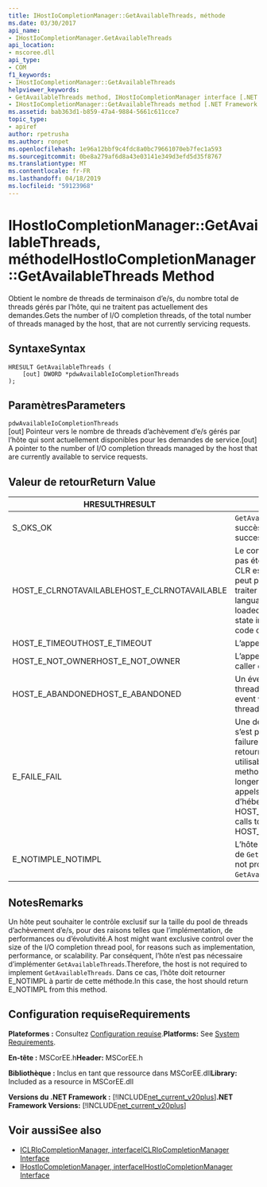 ```yaml
---
title: IHostIoCompletionManager::GetAvailableThreads, méthode
ms.date: 03/30/2017
api_name:
- IHostIoCompletionManager.GetAvailableThreads
api_location:
- mscoree.dll
api_type:
- COM
f1_keywords:
- IHostIoCompletionManager::GetAvailableThreads
helpviewer_keywords:
- GetAvailableThreads method, IHostIoCompletionManager interface [.NET Framework hosting]
- IHostIoCompletionManager::GetAvailableThreads method [.NET Framework hosting]
ms.assetid: bab363d1-b859-47a4-9884-5661c611cce7
topic_type:
- apiref
author: rpetrusha
ms.author: ronpet
ms.openlocfilehash: 1e96a12bbf9c4fdc8a0bc79661070eb7fec1a593
ms.sourcegitcommit: 0be8a279af6d8a43e03141e349d3efd5d35f8767
ms.translationtype: MT
ms.contentlocale: fr-FR
ms.lasthandoff: 04/18/2019
ms.locfileid: "59123968"
---
```

# <a name="ihostiocompletionmanagergetavailablethreads-method"></a><span data-ttu-id="f2061-102">IHostIoCompletionManager::GetAvailableThreads, méthode</span><span class="sxs-lookup"><span data-stu-id="f2061-102">IHostIoCompletionManager::GetAvailableThreads Method</span></span>
<span data-ttu-id="f2061-103">Obtient le nombre de threads de terminaison d’e/s, du nombre total de threads gérés par l’hôte, qui ne traitent pas actuellement des demandes.</span><span class="sxs-lookup"><span data-stu-id="f2061-103">Gets the number of I/O completion threads, of the total number of threads managed by the host, that are not currently servicing requests.</span></span>  
  
## <a name="syntax"></a><span data-ttu-id="f2061-104">Syntaxe</span><span class="sxs-lookup"><span data-stu-id="f2061-104">Syntax</span></span>  
  
```  
HRESULT GetAvailableThreads (  
    [out] DWORD *pdwAvailableIoCompletionThreads  
);  
```  
  
## <a name="parameters"></a><span data-ttu-id="f2061-105">Paramètres</span><span class="sxs-lookup"><span data-stu-id="f2061-105">Parameters</span></span>  
 `pdwAvailableIoCompletionThreads`  
 <span data-ttu-id="f2061-106">[out] Pointeur vers le nombre de threads d’achèvement d’e/s gérés par l’hôte qui sont actuellement disponibles pour les demandes de service.</span><span class="sxs-lookup"><span data-stu-id="f2061-106">[out] A pointer to the number of I/O completion threads managed by the host that are currently available to service requests.</span></span>  
  
## <a name="return-value"></a><span data-ttu-id="f2061-107">Valeur de retour</span><span class="sxs-lookup"><span data-stu-id="f2061-107">Return Value</span></span>  
  
|<span data-ttu-id="f2061-108">HRESULT</span><span class="sxs-lookup"><span data-stu-id="f2061-108">HRESULT</span></span>|<span data-ttu-id="f2061-109">Description</span><span class="sxs-lookup"><span data-stu-id="f2061-109">Description</span></span>|  
|-------------|-----------------|  
|<span data-ttu-id="f2061-110">S_OK</span><span class="sxs-lookup"><span data-stu-id="f2061-110">S_OK</span></span>|<span data-ttu-id="f2061-111">`GetAvailableThreads` retourné avec succès.</span><span class="sxs-lookup"><span data-stu-id="f2061-111">`GetAvailableThreads` returned successfully.</span></span>|  
|<span data-ttu-id="f2061-112">HOST_E_CLRNOTAVAILABLE</span><span class="sxs-lookup"><span data-stu-id="f2061-112">HOST_E_CLRNOTAVAILABLE</span></span>|<span data-ttu-id="f2061-113">Le common language runtime (CLR) n’a pas été chargé dans un processus ou le CLR est dans un état dans lequel il ne peut pas exécuter le code managé ou traiter l’appel avec succès.</span><span class="sxs-lookup"><span data-stu-id="f2061-113">The common language runtime (CLR) has not been loaded into a process, or the CLR is in a state in which it cannot run managed code or process the call successfully.</span></span>|  
|<span data-ttu-id="f2061-114">HOST_E_TIMEOUT</span><span class="sxs-lookup"><span data-stu-id="f2061-114">HOST_E_TIMEOUT</span></span>|<span data-ttu-id="f2061-115">L’appel a expiré.</span><span class="sxs-lookup"><span data-stu-id="f2061-115">The call timed out.</span></span>|  
|<span data-ttu-id="f2061-116">HOST_E_NOT_OWNER</span><span class="sxs-lookup"><span data-stu-id="f2061-116">HOST_E_NOT_OWNER</span></span>|<span data-ttu-id="f2061-117">L’appelant ne possède pas le verrou.</span><span class="sxs-lookup"><span data-stu-id="f2061-117">The caller does not own the lock.</span></span>|  
|<span data-ttu-id="f2061-118">HOST_E_ABANDONED</span><span class="sxs-lookup"><span data-stu-id="f2061-118">HOST_E_ABANDONED</span></span>|<span data-ttu-id="f2061-119">Un événement a été annulé alors qu’un thread bloqué ou Fibre l’attendait.</span><span class="sxs-lookup"><span data-stu-id="f2061-119">An event was canceled while a blocked thread or fiber was waiting on it.</span></span>|  
|<span data-ttu-id="f2061-120">E_FAIL</span><span class="sxs-lookup"><span data-stu-id="f2061-120">E_FAIL</span></span>|<span data-ttu-id="f2061-121">Une défaillance catastrophique inconnue s’est produite.</span><span class="sxs-lookup"><span data-stu-id="f2061-121">An unknown catastrophic failure occurred.</span></span> <span data-ttu-id="f2061-122">Lorsqu’une méthode retourne E_FAIL, le CLR n’est plus utilisable au sein du processus.</span><span class="sxs-lookup"><span data-stu-id="f2061-122">When a method returns E_FAIL, the CLR is no longer usable within the process.</span></span> <span data-ttu-id="f2061-123">Les appels suivants aux méthodes d’hébergement retournent HOST_E_CLRNOTAVAILABLE.</span><span class="sxs-lookup"><span data-stu-id="f2061-123">Subsequent calls to hosting methods return HOST_E_CLRNOTAVAILABLE.</span></span>|  
|<span data-ttu-id="f2061-124">E_NOTIMPL</span><span class="sxs-lookup"><span data-stu-id="f2061-124">E_NOTIMPL</span></span>|<span data-ttu-id="f2061-125">L’hôte ne fournit pas une implémentation de `GetAvailableThreads`.</span><span class="sxs-lookup"><span data-stu-id="f2061-125">The host does not provide an implementation of `GetAvailableThreads`.</span></span>|  
  
## <a name="remarks"></a><span data-ttu-id="f2061-126">Notes</span><span class="sxs-lookup"><span data-stu-id="f2061-126">Remarks</span></span>  
 <span data-ttu-id="f2061-127">Un hôte peut souhaiter le contrôle exclusif sur la taille du pool de threads d’achèvement d’e/s, pour des raisons telles que l’implémentation, de performances ou d’évolutivité.</span><span class="sxs-lookup"><span data-stu-id="f2061-127">A host might want exclusive control over the size of the I/O completion thread pool, for reasons such as implementation, performance, or scalability.</span></span> <span data-ttu-id="f2061-128">Par conséquent, l’hôte n’est pas nécessaire d’implémenter `GetAvailableThreads`.</span><span class="sxs-lookup"><span data-stu-id="f2061-128">Therefore, the host is not required to implement `GetAvailableThreads`.</span></span> <span data-ttu-id="f2061-129">Dans ce cas, l’hôte doit retourner E_NOTIMPL à partir de cette méthode.</span><span class="sxs-lookup"><span data-stu-id="f2061-129">In this case, the host should return E_NOTIMPL from this method.</span></span>  
  
## <a name="requirements"></a><span data-ttu-id="f2061-130">Configuration requise</span><span class="sxs-lookup"><span data-stu-id="f2061-130">Requirements</span></span>  
 <span data-ttu-id="f2061-131">**Plateformes :** Consultez [Configuration requise](../../../../docs/framework/get-started/system-requirements.md).</span><span class="sxs-lookup"><span data-stu-id="f2061-131">**Platforms:** See [System Requirements](../../../../docs/framework/get-started/system-requirements.md).</span></span>  
  
 <span data-ttu-id="f2061-132">**En-tête :** MSCorEE.h</span><span class="sxs-lookup"><span data-stu-id="f2061-132">**Header:** MSCorEE.h</span></span>  
  
 <span data-ttu-id="f2061-133">**Bibliothèque :** Inclus en tant que ressource dans MSCorEE.dll</span><span class="sxs-lookup"><span data-stu-id="f2061-133">**Library:** Included as a resource in MSCorEE.dll</span></span>  
  
 <span data-ttu-id="f2061-134">**Versions du .NET Framework :** [!INCLUDE[net_current_v20plus](../../../../includes/net-current-v20plus-md.md)]</span><span class="sxs-lookup"><span data-stu-id="f2061-134">**.NET Framework Versions:** [!INCLUDE[net_current_v20plus](../../../../includes/net-current-v20plus-md.md)]</span></span>  
  
## <a name="see-also"></a><span data-ttu-id="f2061-135">Voir aussi</span><span class="sxs-lookup"><span data-stu-id="f2061-135">See also</span></span>

- [<span data-ttu-id="f2061-136">ICLRIoCompletionManager, interface</span><span class="sxs-lookup"><span data-stu-id="f2061-136">ICLRIoCompletionManager Interface</span></span>](../../../../docs/framework/unmanaged-api/hosting/iclriocompletionmanager-interface.md)
- [<span data-ttu-id="f2061-137">IHostIoCompletionManager, interface</span><span class="sxs-lookup"><span data-stu-id="f2061-137">IHostIoCompletionManager Interface</span></span>](../../../../docs/framework/unmanaged-api/hosting/ihostiocompletionmanager-interface.md)
